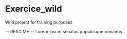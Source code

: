 # Exercice_wild
Wild project for training purposes

-- READ ME --
Lorem ipsum senatus populusque romanus 
